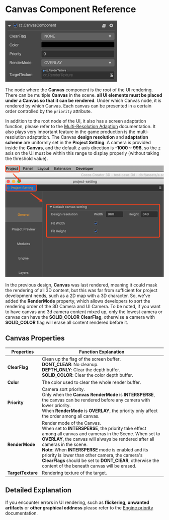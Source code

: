 # Canvas Component Reference

![](canvas/canvas.png)

The node where the **Canvas** component is the root of the UI rendering. There can be multiple __Canvas__ in the scene. **all UI elements must be placed under a __Canvas__ so that it can be rendered**. Under which Canvas node, it is rendered by which Canvas. Each canvas can be presented in a certain order controlled by the `priority` attribute.

In addition to the root node of the UI, it also has a screen adaptation function,  please refer to the [Multi-Resolution Adaption](../engine/multi-resolution.md) documentation. It also plays very important feature in the game production is the multi-resolution adaptation. The Canvas __design resolution__ and __adaptation scheme__ are uniformly set in the __Project Setting__. A camera is provided inside the __Canvas__, and the default z axis direction is __-1000 ~ 998__, so the z axis on the UI must be within this range to display properly (without taking the threshold value).

![](canvas/design-resolution.png)

In the previous design, __Canvas__ was last rendered, meaning it could mask the rendering of all 3D content, but this was far from sufficient for project development needs, such as a 2D map with a 3D character. So, we've added the **RenderMode** property, which allows developers to sort the rendering order of the 3D Camera and UI Camera. To be noted, if you want to have canvas and 3d camera content mixed up, only the lowest camera or canvas can have the **SOLID_COLOR** **ClearFlag**, otherwise a camera with **SOLID_COLOR** flag will erase all content rendered before it.

## Canvas Properties

| Properties    | Function Explanation  |
| ------------- | ----------- |
| __ClearFlag__     | Clean up the flag of the screen buffer.<br>__DONT_CLEAR__: No cleanup.<br>__DEPTH_ONLY__: Clear the depth buffer.<br>__SOLID_COLOR__: Clear the color depth buffer. |
| __Color__     | The color used to clear the whole render buffer. |
| __Priority__       | Camera sort priority.<br>Only when the **Canvas** **RenderMode** is **INTERSPERSE**, the canvas can be rendered before any camera with lower priority.<br>When **RenderMode** is **OVERLAY**, the priority only affect the order among all canvas. |
| __RenderMode__    | Render mode of the Canvas.<br>When set to **INTERSPERSE**, the priority take effect among all canvas and cameras in the Scene. When set to **OVERLAY**, the canvas will always be rendered after all cameras in the scene.<br>**Note**: When **INTERSPERSE** mode is enabled and its priority is lower than other camera, the camera's **ClearFlags** should be set to **DONT_ClEAR**, otherwise the content of the beneath canvas will be erased. |
| __TargetTexture__ | Rendering texture of the target. |

## Detailed Explanation

If you encounter errors in UI rendering, such as **flickering**, **unwanted artifacts** or **other graphical oddness** please refer to the [Engine priority](../engine/priority.md) documentation.
